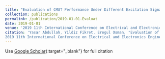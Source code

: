 ```yaml
---
title: "Evaluation of CMUT Performance Under Different Excitation Signals and Electrode Coverage"
collection: publications
permalink: /publication/2019-01-01-Evaluat
date: 2019-01-01
venue: '2019 11th International Conference on Electrical and Electronics Engineering (ELECO)'
citation: 'Yasar Abdullah, Yildiz Fikret, Erogul Osman, "Evaluation of CMUT Performance Under Different Excitation Signals and Electrode Coverage"
2019 11th International Conference on Electrical and Electronics Engineering (ELECO), (2019)'
---
```

Use [Google Scholar](https://scholar.google.com/scholar?q=Evaluation+of+CMUT+Performance+Under+Different+Excitation+Signals+and+Electrode+Coverage){:target="_blank"} for full citation
